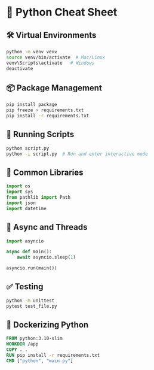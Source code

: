 # 🐍 Python Cheat Sheet

## 🛠️ Virtual Environments
```bash
python -m venv venv
source venv/bin/activate  # Mac/Linux
venv\Scripts\activate   # Windows
deactivate
```

## 📦 Package Management
```bash
pip install package
pip freeze > requirements.txt
pip install -r requirements.txt
```

## 📜 Running Scripts
```bash
python script.py
python -i script.py  # Run and enter interactive mode
```

## 🔧 Common Libraries
```python
import os
import sys
from pathlib import Path
import json
import datetime
```

## 🧵 Async and Threads
```python
import asyncio

async def main():
    await asyncio.sleep(1)

asyncio.run(main())
```

## ✅ Testing
```bash
python -m unittest
pytest test_file.py
```

## 🐳 Dockerizing Python
```dockerfile
FROM python:3.10-slim
WORKDIR /app
COPY . .
RUN pip install -r requirements.txt
CMD ["python", "main.py"]
```